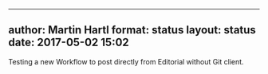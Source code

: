 ---
author: Martin Hartl
format: status
layout: status
date: 2017-05-02 15:02
--

Testing a new Workflow to post directly from Editorial without Git client.
